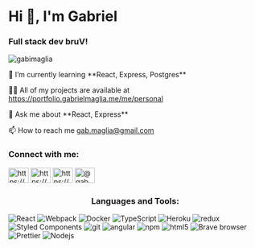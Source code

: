 <h1>Hi 👋, I'm Gabriel</h1>
<h3>Full stack dev bruV!</h3>

<p > 
  <img src="https://komarev.com/ghpvc/?username=gabimaglia&label=Profile%20views&color=0e75b6&style=flat" alt="gabimaglia" />
</p>

<p>🌱 I’m currently learning **React, Express, Postgres**</p>

<p>👨‍💻 All of my projects are available at <a href="https://portfolio.gabrielmaglia.me/me/personal">https://portfolio.gabrielmaglia.me/me/personal</a></p>

<p>💬 Ask me about **React, Express**</p>

<p>📫 How to reach me <a href="mailto:gab.maglia@gmail.com">gab.maglia@gmail.com</a></p>

<h3 >Connect with me:</h3>
<p >
  <a href="https://linkedin.com/in/https://www.linkedin.com/in/gabriel-maglia-449577238/" target="blank"><img src="https://raw.githubusercontent.com/rahuldkjain/github-profile-readme-generator/master/src/images/icons/Social/linked-in-alt.svg" alt="https://www.linkedin.com/in/gabriel-maglia-449577238/" height="30" width="40" /></a>
  <a href="https://fb.com/https://www.facebook.com/gaberielsk/?locale=es_la" target="blank"><img src="https://raw.githubusercontent.com/rahuldkjain/github-profile-readme-generator/master/src/images/icons/Social/facebook.svg" alt="https://www.facebook.com/gaberielsk/?locale=es_la" height="30" width="40" /></a>
  <a href="https://instagram.com/https://www.instagram.com/gaberiel_maglia/" target="blank"><img src="https://raw.githubusercontent.com/rahuldkjain/github-profile-readme-generator/master/src/images/icons/Social/instagram.svg" alt="https://www.instagram.com/gaberiel_maglia/" height="30" width="40" /></a>
  <a href="https://www.hackerrank.com/@gab_maglia" target="blank"><img src="https://raw.githubusercontent.com/rahuldkjain/github-profile-readme-generator/master/src/images/icons/Social/hackerrank.svg" alt="@gab_maglia" height="30" width="40" /></a>
</p>

<h3 align="center">Languages and Tools:</h3>
  <div>
  <img alt="React" src="https://img.shields.io/badge/-React-45b8d8?style=flat-square&logo=react&logoColor=white" />
  <img alt="Webpack" src="https://img.shields.io/badge/-Webpack-8DD6F9?style=flat-square&logo=webpack&logoColor=white" /> 
  <img alt="Docker" src="https://img.shields.io/badge/-Docker-46a2f1?style=flat-square&logo=docker&logoColor=white" />
  <img alt="TypeScript" src="https://img.shields.io/badge/-TypeScript-007ACC?style=flat-square&logo=typescript&logoColor=white" />
  <img alt="Heroku" src="https://img.shields.io/badge/-Heroku-430098?style=flat-square&logo=heroku&logoColor=white" />
  <img alt="redux" src="https://img.shields.io/badge/-Redux-764ABC?style=flat-square&logo=redux&logoColor=white" />
  <img alt="Styled Components" src="https://img.shields.io/badge/-Styled_Components-db7092?style=flat-square&logo=styled-components&logoColor=white" />
  <img alt="git" src="https://img.shields.io/badge/-Git-F05032?style=flat-square&logo=git&logoColor=white" />
  <img alt="angular" src="https://img.shields.io/badge/-Angular-DD0031?style=flat-square&logo=angular&logoColor=white" />
  <img alt="npm" src="https://img.shields.io/badge/-NPM-CB3837?style=flat-square&logo=npm&logoColor=white" />
  <img alt="html5" src="https://img.shields.io/badge/-HTML5-E34F26?style=flat-square&logo=html5&logoColor=white" />
  <img alt="Brave browser" src="https://img.shields.io/badge/-Brave_Browser-FB542B?style=flat-square&logo=brave&logoColor=white" />
  <img alt="Prettier" src="https://img.shields.io/badge/-Prettier-F7B93E?style=flat-square&logo=prettier&logoColor=white" />
  <img alt="Nodejs" src="https://img.shields.io/badge/-Nodejs-43853d?style=flat-square&logo=Node.js&logoColor=white" />
  </div>


